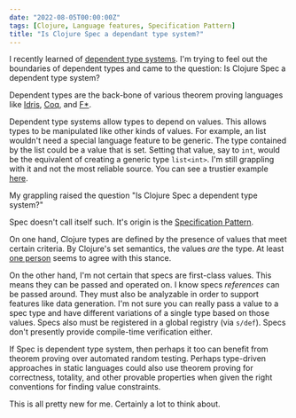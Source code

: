 ```yaml
---
date: "2022-08-05T00:00:00Z"
tags: [Clojure, Language features, Specification Pattern]
title: "Is Clojure Spec a dependant type system?"
---
```


I recently learned of [dependent type systems](../posts/2022-07-22-Proof-Oriented-Programming.md). I'm trying to feel out the boundaries of dependent types and came to the question: Is Clojure Spec a dependent type system?

<!--more-->

Dependent types are the back-bone of various theorem proving languages like [Idris](https://www.idris-lang.org/), [Coq](https://en.wikipedia.org/wiki/Coq), and [F*](https://www.fstar-lang.org/). 

Dependent type systems allow types to depend on values. This allows types to be manipulated like other kinds of values. For example, an list wouldn't need a special language feature to be generic. The type contained by the list could be a value that is set. Setting that value, say to `int`, would be the equivalent of creating a generic type `list<int>`. I'm still grappling with it and not the most reliable source. You can see a trustier example [here](https://idris2.readthedocs.io/en/latest/tutorial/introduction.html#introduction).

My grappling raised the question "Is Clojure Spec a dependent type system?"

Spec doesn't call itself such. It's origin is the [Specification Pattern](https://en.wikipedia.org/wiki/Specification_pattern).

On one hand, Clojure types are defined by the presence of values that meet certain criteria. By Clojure's set semantics, the values *are* the type. At least [one person](https://blog.jeaye.com/2017/05/31/clojure-spec/#simple-math) seems to agree with this stance.

On the other hand, I'm not certain that specs are first-class values. This means they can be passed and operated on. I know specs *references* can be passed around. They must also be analyzable in order to support features like data generation. I'm not sure you can really pass a value to a spec type and have different variations of a single type based on those values. Specs also must be registered in a global registry (via `s/def`). Specs don't presently provide compile-time verification either.

If Spec is dependent type system, then perhaps it too can benefit from theorem proving over automated random testing. Perhaps type-driven approaches in static languages could also use theorem proving for correctness, totality, and other provable properties when given the right conventions for finding value constraints.

This is all pretty new for me. Certainly a lot to think about.